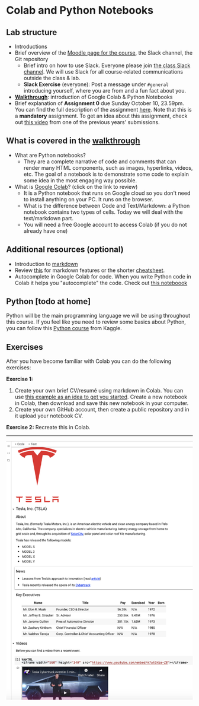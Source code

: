 # Colab and Python Notebooks

## Lab structure

- Introductions
- Brief overview of the [Moodle page for the course](https://moodle.unil.ch/course/view.php?id=17164), the Slack channel, the Git repository
  - Brief intro on how to use Slack. Everyone please join [the class Slack channel](https://join.slack.com/t/slack-yrv2725/shared_invite/zt-ul6jzzmd-S2LXimp4wBdKWARU_TFsTw). We will use Slack for all course-related communications outside the class & lab.
  - **Slack Exercise** (everyone): Post a message under `#general` introducing yourself, where you are from and a fun fact about you.
- **[Walkthrough](https://github.com/michalis0/DataMining_and_MachineLearning/blob/master/week1/Notebooks_Introduction.ipynb)**: introduction of Google Colab & Python Notebooks
- Brief explanation of __Assignment 0__ due Sunday October 10, 23.59pm. You can find the full description of the assignment [here](https://moodle.unil.ch/mod/assign/view.php?id=841167). Note that this is a __mandatory__ assignment. To get an idea about this assignment, check out [this video](https://www.youtube.com/watch?v=dkX6whEGN1Y) from one of the previous years' submissions.

## What is covered in the [walkthrough](https://github.com/michalis0/DataMining_and_MachineLearning/blob/master/week1/Notebooks_Introduction.ipynb)

- What are Python notebooks? 
    - They are a complete narrative of code and comments that can render many HTML components, such as images, hyperlinks, videos, etc. The goal of a notebook is to demonstrate some code to explain some idea in the most engaging way possible.
- What is [Google Colab](https://colab.research.google.com/notebooks/basic_features_overview.ipynb)? (click on the link to review) 
    - It is a Python notebook that runs on Google cloud so you don't need to install anything on your PC. It runs on the browser.
    - What is the difference between Code and Text/Markdown: a Python notebook contains two types of cells. Today we will deal with the text/markdown part.
    - You will need a free Google account to access Colab (if you do not already have one)

## Additional resources (optional)
- Introduction to [markdown](https://colab.research.google.com/notebooks/markdown_guide.ipynb)
- Review [this](https://www.markdownguide.org/basic-syntax/) for markdown features or the shorter [cheatsheet](https://github.com/adam-p/markdown-here/wiki/Markdown-Cheatsheet).
- Autocomplete in Google Colab for code. When you write Python code in Colab it helps you "autocomplete" the code. Check out [this noteboook](https://colab.research.google.com/notebooks/basic_features_overview.ipynb#scrollTo=d4L9TOP9QSHn)
    
## Python [todo at home]
Python will be the main programming language we will be using throughout this course. If you feel like you need to review some basics about Python, you can follow this [Python course](https://www.kaggle.com/learn/python) from Kaggle.


## Exercises

After you have become familiar with Colab you can do the following exercises:

**Exercise 1:**

1. Create your own brief CV/resumé using markdown in Colab. You can use [this example as an idea to get you started](https://github.com/michalis0/DataMining_and_MachineLearning/blob/master/week1/Exercise1.QuickCVexample.pdf). Create a new notebook in Colab, then download and save this new notebook in your computer.
2. Create your own GitHub account, then create a public repository and in it upload your notebook CV.

**Exercise 2:** Recreate this in Colab.

---

![Exercise 2](/week1/Exercise2.png)



